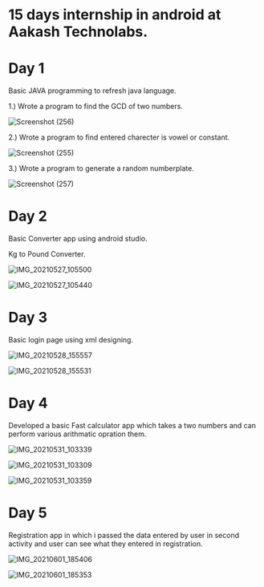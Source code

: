 # 15 days internship in android at Aakash Technolabs.

# Day 1

Basic JAVA programming to refresh java language.

1.) Wrote a program to find the GCD of two numbers.

![Screenshot (256)](https://user-images.githubusercontent.com/84366746/119605754-f25e0680-be0e-11eb-91ad-e57bfe48c8de.png)


2.) Wrote a program to find entered charecter is vowel or constant.

![Screenshot (255)](https://user-images.githubusercontent.com/84366746/119605848-19b4d380-be0f-11eb-8eff-4c7adda8f55d.png)


3.) Wrote a program to generate a random numberplate.

![Screenshot (257)](https://user-images.githubusercontent.com/84366746/119605902-33eeb180-be0f-11eb-9047-6dcefa7b7ac1.png)

# Day 2

Basic Converter app using android studio.

Kg to Pound Converter.

![IMG_20210527_105500](https://user-images.githubusercontent.com/84366746/119778811-90bc9b80-bee5-11eb-81ec-43bd9b1d5654.jpg)

![IMG_20210527_105440](https://user-images.githubusercontent.com/84366746/119778830-974b1300-bee5-11eb-94bc-ab6fbde6e28a.jpg)

# Day 3

Basic login page using xml designing.

![IMG_20210528_155557](https://user-images.githubusercontent.com/84366746/119972022-54fe0080-bfcf-11eb-9df8-0b91a79b8a6a.jpg)

![IMG_20210528_155531](https://user-images.githubusercontent.com/84366746/119972039-5af3e180-bfcf-11eb-92d1-5978fb202d38.jpg)

# Day 4

Developed a basic Fast calculator app which takes a two numbers and can perform various arithmatic opration them.

![IMG_20210531_103339](https://user-images.githubusercontent.com/84366746/120143424-ba373900-c1fd-11eb-98d5-0f07bd6439c4.jpg)

![IMG_20210531_103309](https://user-images.githubusercontent.com/84366746/120143441-bf948380-c1fd-11eb-8778-4b4bf73626bd.jpg)

![IMG_20210531_103359](https://user-images.githubusercontent.com/84366746/120143447-c28f7400-c1fd-11eb-9a87-1d8812d6a6c8.jpg)

# Day 5

Registration app in which i passed the data entered by user in second activity and user can see what they entered in registration.

![IMG_20210601_185406](https://user-images.githubusercontent.com/84366746/120331989-efca4800-c30b-11eb-938e-e45708ac1d98.jpg)

![IMG_20210601_185353](https://user-images.githubusercontent.com/84366746/120331997-f1940b80-c30b-11eb-8f4f-736d4eb1bd67.jpg)






